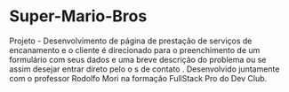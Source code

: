 # Super-Mario-Bros
Projeto - Desenvolvimento de página de prestação de serviços de encanamento e o cliente é direcionado para o preenchimento de um formulário com seus dados e uma breve descrição do problema ou se assim desejar entrar direto pelo o s de contato . Desenvolvido juntamente com o professor Rodolfo Mori  na formação FullStack Pro do Dev Club.
